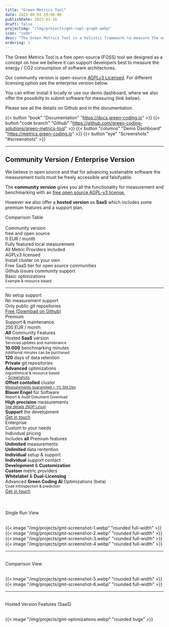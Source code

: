 ```yaml
---
title: "Green Metrics Tool"
date: 2023-08-03 19:00:00
publishDate: 2023-01-16
draft: false
projectimg: "/img/projects/gmt-rapl-graph.webp"
icon: "code"
desc: "The Green Metrics Tool is a holistic framework to measure the energy / CO2 of your application."
ordering: 1
---
```


The Green Metrics Tool is a free open-source (FOSS) tool we designed as a concept on how we believe it can support
developers best to measure the energy / CO2 consumption of software architectures.

Our community version is open-source [AGPLv3 Licensed](https://github.com/green-coding-solutions/green-metrics-tool/blob/main/LICENSE). For different licensing option see the enterprise version below.

You can either install it locally or use our demo dashboard, where we also offer the possibilty to submit software for measuring (link below).

Please see all the details on Github and in the documentation.

{{< button "book" "Documentation" "https://docs.green-coding.io" >}}
{{< button "code branch" "Github" "https://github.com/green-coding-solutions/green-metrics-tool" >}}
{{< button "columns" "Demo Dashboard" "https://metrics.green-coding.io" >}}
{{< button "eye" "Screenshots" "#screenshots" >}}


---

## Community Version / Enterprise Version

We believe in open source and that for advancing sustainable software the measurement tools must be freely accessible
and falsifyable.

The **community version** gives you all the functionality for measurement and benchmarking with an <u>free open source AGPL-v3 license.</u>

However we also offer a **hosted version** as **SaaS** which includes some premium features and a support plan.

<div class="ui horizontal divider header"><i class="tag icon"></i>Comparison Table</div>
<br>
<div class="ui three column stackable grid">
    <div class="ui column">
    <div class="ui fluid card">
        <div class="content">
            <div class="header center aligned">Community version</div>
            <div class="meta center aligned">free and open source</div>
            <div class="ui divider horizontal">0 EUR / month</div>
            <div class="ui list">
                <div class="item"><i class="icon checkmark"></i> <div class="content">
                    Fully featured local measurement
                </div></div>
                <div class="item"><i class="icon checkmark"></i> <div class="content">
                    All Metric Providers included
                </div></div>
                <div class="item"><i class="icon checkmark"></i> <div class="content">
                    AGPLv3 licensed
                </div></div>
                <div class="item"><i class="icon checkmark"></i> <div class="content">
                    Install cluster on your own
                </div></div>
                <div class="item"><i class="icon checkmark"></i> <div class="content">
                    Free SaaS tier for open source communities
                </div></div>
                <div class="item"><i class="icon checkmark"></i> <div class="content">
                    Github Issues community support
                </div></div>
                <div class="item"><i class="icon checkmark"></i> <div class="content">
                    Basic optimizations
                    <br><small>Example & resource based</small>                                        
                </div></div>
                <hr>
                <div class="item"><i class="icon times"></i> <div class="content">
                    No setup support
                </div></div>
                <div class="item"><i class="icon times"></i> <div class="content">
                    No measurement support
                </div></div>
                <div class="item"><i class="icon times"></i> <div class="content">
                    Only public git repositories
                </div></div>
            </div>
        </div>
        <div class="extra content">
            <a class="ui button fluid grey" href='https://github.com/green-coding-solutions/green-metrics-tool'>Free (Download on Github)</a>
        </div>
    </div>
    </div>
    <div class="ui column">
    <div class="ui card fluid raised">
        <div class="content">
            <div class="header center aligned">Premium</div>
            <div class="meta center aligned">Support & maintenance.</div>
            <div class="ui divider horizontal">250 EUR / month</div>
            <div class="ui list">
                <div class="item"><i class="icon checkmark blue"></i> <div class="content">
                    <b>All</b> Community Features
                </div></div>
                <div class="item"><i class="icon checkmark blue"></i> <div class="content">
                    Hosted <b>SaaS</b> version
                    <br><small>Serviced updates and maintenance</small>
                </div></div>
                <div class="item"><i class="icon checkmark blue"></i> <div class="content">
                    <b>10.000</b> benchmarking minutes
                    <br><small>Additional minutes can be purchased</small>
                </div></div>
                <div class="item"><i class="icon checkmark blue"></i> <div class="content">
                    <b>120</b> days of data retention
                </div></div>
                <div class="item"><i class="icon checkmark blue"></i> <div class="content">
                    <b>Private</b> git repositories
                </div></div>
                <div class="item"><i class="icon checkmark blue"></i> <div class="content">
                    <b>Advanced</b> optimizations
                    <br><small>Algorithmical & resource based</small>                    
                    <br><small>- <a href="#optimizations">Screenshots</a></small>
                </div></div>
                <div class="item"><i class="icon checkmark blue"></i> <div class="content">
                    <b>Offset contolled</b> cluster
                    <br><small><a href="https://metrics.green-coding.io/timeline.html?uri=https://github.com/green-coding-solutions/measurement-control-workload&filename=usage_scenario.yml&branch=event-bound&machine_id=7">Measurements guaranteed < 1% Std.Dev</a></small>
                </div></div>
                <div class="item"><i class="icon checkmark blue"></i> <div class="content">
                    <b>Blauer Engel</b> für Software
                    <br><small>Report & Audit Dokument Download</small>
                </div></div>
                <div class="item"><i class="icon checkmark blue"></i> <div class="content">
                    <b>High precision</b> measurements
                    <br><small><a href="/blog/nop-linux/">See details (NOP Linux)</a></small>
                </div></div>
                <div class="item"><i class="icon checkmark blue"></i> <div class="content">
                    <b>Support</b> the development
                </div></div>
            </div>
        </div>
        <div class="extra content">
            <a class="ui button fluid blue" href="mailto:info@green-coding.io">Get in touch</a>
        </div>
    </div>
    </div>
    <div class="ui column">
    <div class="ui fluid card">
        <div class="content">
            <span class="ui label left corner blue">
                <i class="icon plus"></i>
            </span>
            <div class="header center aligned">Enterprise</div>
            <div class="meta center aligned">Custom to your needs</div>
            <div class="ui divider horizontal">Individual pricing</div>
            <div class="ui list">
                <div class="item"><i class="icon checkmark blue"></i> <div class="content">
                    Includes <b>all</b> Premium features
                </div></div>
                <div class="item"><i class="icon checkmark blue"></i> <div class="content">
                    <b>Unlimited</b> measurements
                </div></div>
                <div class="item"><i class="icon checkmark blue"></i> <div class="content">
                    <b>Unlimited</b> data rentention
                </div></div>
                <div class="item"><i class="icon checkmark blue"></i> <div class="content">
                    <b>Individual</b> setup & support
                </div></div>
                <div class="item"><i class="icon checkmark blue"></i> <div class="content">
                    <b>Individual</b> support contact
                </div></div>
                <div class="item"><i class="icon checkmark blue"></i> <div class="content">
                    <b>Development</b> & <b>Customization</b>
                </div></div>
                <div class="item"><i class="icon checkmark blue"></i> <div class="content">
                    <b>Custom</b> metric providers
                </div></div>
                <div class="item"><i class="icon checkmark blue"></i> <div class="content">
                    <b>Whitelabel</b> & <b>Dual-Licensing</b>
                </div></div>
                <div class="item"><i class="icon checkmark blue"></i> <div class="content">
                    Advanced <b>Green Coding AI</b> Optimizations (beta)
                    <br><small>Code introspection & prediction</small>
                </div></div>
            </div>
        </div>
        <div class="extra content">
            <a class="ui button fluid blue" href="mailto:info@green-coding.io">Get in touch</a>
        </div>
    </div>
    </div>
</div>

<br>
<br>

<br>
<div class="ui horizontal divider header"><i class="eye icon"></i>Single Run View</div>
<br>

<div id="screenshots"></div>

{{< image "/img/projects/gmt-screenshot-1.webp" "rounded full-width" >}}
{{< image "/img/projects/gmt-screenshot-2.webp" "rounded full-width" >}}
{{< image "/img/projects/gmt-screenshot-3.webp" "rounded full-width" >}}
{{< image "/img/projects/gmt-screenshot-4.webp" "rounded full-width" >}}

---

<br>
<div class="ui horizontal divider header"><i class="eye icon"></i>Comparison View</div>
<br>

{{< image "/img/projects/gmt-screenshot-5.webp" "rounded full-width" >}}
{{< image "/img/projects/gmt-screenshot-6.webp" "rounded full-width" >}}
<br>

---

<br>
<div class="ui horizontal divider header"><i class="eye icon"></i>Hosted Version Features (SaaS)</div>
<br>

<div id="optimizations"></div>

{{< image "/img/projects/gmt-optimizations.webp" "rounded huge" >}}
